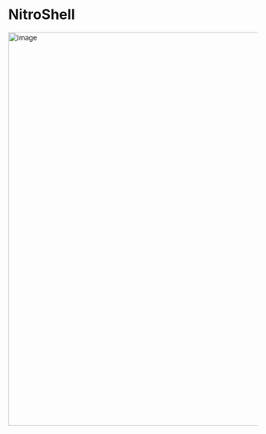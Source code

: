 ﻿# NitroShell

<img width="1429" height="795" alt="image" src="https://github.com/user-attachments/assets/19e8ffe0-6b2b-42ee-8713-b1334ddd389b" />
